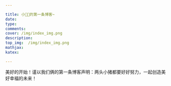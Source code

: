 ```yaml
---

title: 小🐖🐖的第一条博客~
date:
type: 
comments: 
cover: /img/index_img.png
description: 
top_img:  /img/index_img.png
mathjax:
katex: 

---
```


美好的开始！谨以我们俩的第一条博客声明：两头小猪都要好好努力，一起创造美好幸福的未来！